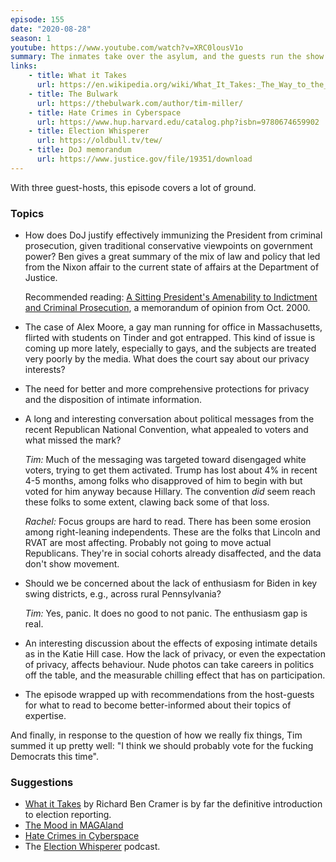 ```yaml
---
episode: 155
date: "2020-08-28"
season: 1
youtube: https://www.youtube.com/watch?v=XRC0lousV1o
summary: The inmates take over the asylum, and the guests run the show
links:
    - title: What it Takes
      url: https://en.wikipedia.org/wiki/What_It_Takes:_The_Way_to_the_White_House
    - title: The Bulwark
      url: https://thebulwark.com/author/tim-miller/
    - title: Hate Crimes in Cyberspace
      url: https://www.hup.harvard.edu/catalog.php?isbn=9780674659902
    - title: Election Whisperer
      url: https://oldbull.tv/tew/
    - title: DoJ memorandum
      url: https://www.justice.gov/file/19351/download
---
```

With three guest-hosts, this episode covers a lot of ground.

### Topics

- How does DoJ justify effectively immunizing the President from criminal prosecution, given traditional conservative viewpoints on government power? Ben gives a great summary of the mix of law and policy that led from the  Nixon affair to the current state of affairs at the Department of Justice.

  Recommended reading: [A Sitting President's Amenability to Indictment and Criminal Prosecution](https://www.justice.gov/file/19351/download), a memorandum of opinion from Oct. 2000.

- The case of Alex Moore, a gay man running for office in Massachusetts, flirted with students on Tinder and got entrapped.  This kind of issue is coming up more lately, especially to gays, and the subjects are treated very poorly by the media. What does the court say about our privacy interests?

- The need for better and more comprehensive protections for privacy and the disposition of intimate information.

- A long and interesting conversation about political messages from the recent Republican National Convention, what appealed to voters and what missed the mark?

  *Tim:* Much of the messaging was targeted toward disengaged white voters, trying to get them activated.  Trump has lost about 4% in recent 4-5 months, among folks who disapproved of him to begin with but voted for him anyway because Hillary. The convention _did_ seem reach these folks to some extent, clawing back some of that loss.

  *Rachel:* Focus groups are hard to read. There has been some erosion among right-leaning independents. These are the folks that Lincoln and RVAT are most affecting. Probably not going to move actual Republicans. They're in social cohorts already disaffected, and the data don't show movement.

- Should we be concerned about the lack of enthusiasm for Biden in key swing districts, e.g., across rural Pennsylvania?

  *Tim:* Yes, panic.  It does no good to not panic.  The enthusiasm gap is real.

- An interesting discussion about the effects of exposing intimate details as in the Katie Hill case. How the lack of privacy, or even the expectation of privacy, affects behaviour.  Nude photos can take careers in politics off the table, and the measurable chilling effect that has on participation.

- The episode wrapped up with recommendations from the host-guests for what to read to become better-informed about their topics of expertise.

And finally, in response to the question of how we really fix things, Tim summed it up pretty well: "I think we should probably vote for the fucking Democrats this time".

### Suggestions

 - [What it Takes](https://www.hup.harvard.edu/catalog.php?isbn=9780674659902) by Richard Ben Cramer is by far the definitive introduction to election reporting.
 - [The Mood in MAGAland](https://www.rollingstone.com/politics/politics-features/trump-reelection-chances-2020-house-senate-candidates-biden-1024862/)
 - [Hate Crimes in Cyberspace](https://www.hup.harvard.edu/catalog.php?isbn=9780674659902)
 - The [Election Whisperer](https://oldbull.tv/tew/) podcast.

